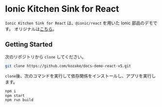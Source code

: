# Ionic Kitchen Sink for React

`Ionic Kitchen Sink for React` は、`@ionic/react` を用いた Ionic 部品のデモです。
オリジナルは[こちら](https://github.com/ionic-team/docs-demo)。

## Getting Started

次のリポジトリから `clone` してください。

```bash
git clone https://github.com/kozake/docs-demo-react-v5.git
```

`clone`後、次のコマンドを実行して依存関係をインストールし、アプリを実行します。

```bash
npm i
npm start
npm run build
```
